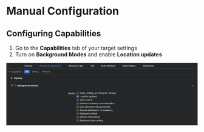 # Manual Configuration

## Configuring Capabilities

1. Go to the **Capabilities** tab of your target settings
2. Turn on **Background Modes** and enable **Location updates**

![](../../../../.gitbook/assets/screen-shot-2020-05-05-at-3.44.20-pm.png)



